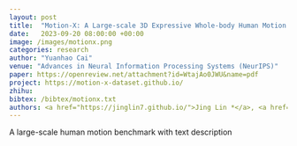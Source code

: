```yaml
---
layout: post
title:  "Motion-X: A Large-scale 3D Expressive Whole-body Human Motion Dataset"
date:   2023-09-20 08:00:00 +00:00
image: /images/motionx.png
categories: research
author: "Yuanhao Cai"
venue: "Advances in Neural Information Processing Systems (NeurIPS)"
paper: https://openreview.net/attachment?id=WtajAo0JWU&name=pdf
project: https://motion-x-dataset.github.io/
zhihu: 
bibtex: /bibtex/motionx.txt
authors: <a href="https://jinglin7.github.io/">Jing Lin *</a>, <a href="https://ailingzeng.site/">Ailing Zeng *</a>, <a href="https://shunlinlu.github.io/">Shunling Lu *</a>, <strong>Yuanhao Cai </strong>, <a href="http://www.zhangruimao.site/">Ruimao Zhang</a>, <a href="https://www.sigs.tsinghua.edu.cn/whq/">Haoqian Wang</a>, <a href="https://www.leizhang.org/">Lei Zhang</a>
---
```

A large-scale human motion benchmark with text description
